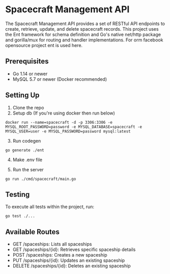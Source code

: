 # Spacecraft Management API

The Spacecraft Management API provides a set of RESTful API endpoints to create, retrieve, update, and delete spacecraft records. This project uses the Ent framework for schema definition and Go's native net/http package and gorilla/mux for routing and handler implementations.
For orm facebook opensource project ent is used here.

## Prerequisites

- Go 1.14 or newer
- MySQL 5.7 or newer (Docker recommended)

## Setting Up

1. Clone the repo
2. Setup db (If you're using docker then run below)

```
docker run --name=spacecraft -d -p 3306:3306 -e MYSQL_ROOT_PASSWORD=password -e MYSQL_DATABASE=spacecraft -e MYSQL_USER=user -e MYSQL_PASSWORD=password mysql:latest
```

3. Run codegen

```
go generate ./ent
```

4. Make .env file

5. Run the server

```
go run ./cmd/spacecraft/main.go
```

## Testing

To execute all tests within the project, run:

```
go test ./...
```

## Available Routes

- GET /spaceships: Lists all spaceships
- GET /spaceships/{id}: Retrieves specific spaceship details
- POST /spaceships: Creates a new spaceship
- PUT /spaceships/{id}: Updates an existing spaceship
- DELETE /spaceships/{id}: Deletes an existing spaceship
